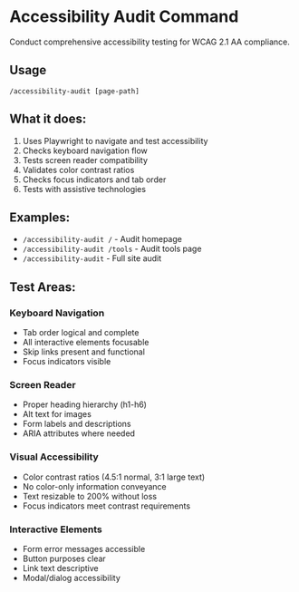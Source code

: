 # Accessibility Audit Command

Conduct comprehensive accessibility testing for WCAG 2.1 AA compliance.

## Usage

`/accessibility-audit [page-path]`

## What it does:

1. Uses Playwright to navigate and test accessibility
2. Checks keyboard navigation flow
3. Tests screen reader compatibility
4. Validates color contrast ratios
5. Checks focus indicators and tab order
6. Tests with assistive technologies

## Examples:

- `/accessibility-audit /` - Audit homepage
- `/accessibility-audit /tools` - Audit tools page
- `/accessibility-audit` - Full site audit

## Test Areas:

### Keyboard Navigation

- Tab order logical and complete
- All interactive elements focusable
- Skip links present and functional
- Focus indicators visible

### Screen Reader

- Proper heading hierarchy (h1-h6)
- Alt text for images
- Form labels and descriptions
- ARIA attributes where needed

### Visual Accessibility

- Color contrast ratios (4.5:1 normal, 3:1 large text)
- No color-only information conveyance
- Text resizable to 200% without loss
- Focus indicators meet contrast requirements

### Interactive Elements

- Form error messages accessible
- Button purposes clear
- Link text descriptive
- Modal/dialog accessibility
